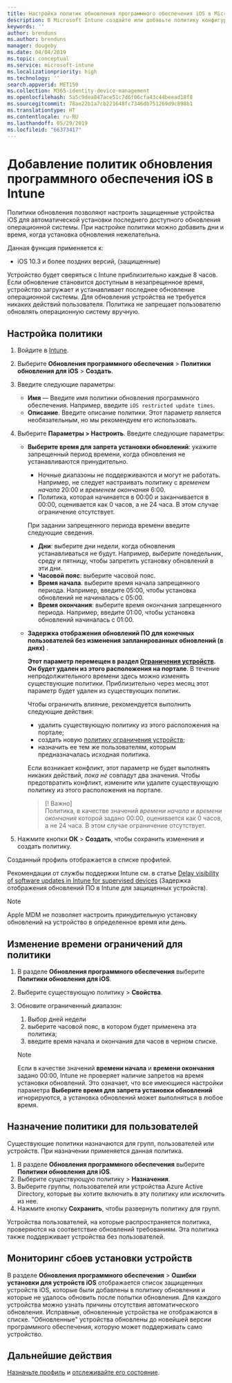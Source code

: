 ```yaml
---
title: Настройка политик обновления программного обеспечения iOS в Microsoft Intune в Azure | Документы Майкрософт
description: В Microsoft Intune создайте или добавьте политику конфигурации, чтобы ограничить автоматическую установку обновлений программного обеспечения на устройствах iOS, управляемых или защищенных Intune. Можно выбрать дату и время, когда обновления устанавливаться не будут. Можно также назначить эту политику для групп, пользователей или устройств и проверить наличие ошибок установки.
keywords: ''
author: brenduns
ms.author: brenduns
manager: dougeby
ms.date: 04/04/2019
ms.topic: conceptual
ms.service: microsoft-intune
ms.localizationpriority: high
ms.technology: ''
search.appverid: MET150
ms.collection: M365-identity-device-management
ms.openlocfilehash: 5a5c9dea847ace51c7d6f06cfa43c44beead18f8
ms.sourcegitcommit: 78ae22b1a7cb221648fc7346db751269d9c898b1
ms.translationtype: HT
ms.contentlocale: ru-RU
ms.lasthandoff: 05/29/2019
ms.locfileid: "66373417"
---
```

# <a name="add-ios-software-update-policies-in-intune"></a>Добавление политик обновления программного обеспечения iOS в Intune

Политики обновления позволяют настроить защищенные устройства iOS для автоматической установки последнего доступного обновления операционной системы. При настройке политики можно добавить дни и время, когда установка обновления нежелательна. 

Данная функция применяется к:

- iOS 10.3 и более поздних версий, (защищенные)

Устройство будет сверяться с Intune приблизительно каждые 8 часов. Если обновление становится доступным в незапрещенное время, устройство загружает и устанавливает последнее обновление операционной системы. Для обновления устройства не требуется никаких действий пользователя. Политика не запрещает пользователю обновлять операционную систему вручную.

## <a name="configure-the-policy"></a>Настройка политики

1. Войдите в [Intune](https://go.microsoft.com/fwlink/?linkid=2090973).
2. Выберите **Обновления программного обеспечения** > **Политики обновления для iOS** > **Создать**.
3. Введите следующие параметры:

    - **Имя** — Введите имя политики обновления программного обеспечения. Например, введите `iOS restricted update times`.
    - **Описание**. Введите описание политики. Этот параметр является необязательным, но мы рекомендуем его использовать.

4. Выберите **Параметры > Настроить**. Введите следующие параметры:

    - **Выберите время для запрета установки обновлений**: укажите запрещенный период времени, когда обновления не устанавливаются принудительно. 
      - Ночные диапазоны не поддерживаются и могут не работать. Например, не следует настраивать политику с *временем начала* 20:00 и *временем окончания* 6:00.
      - Политика, которая начинается в 00:00 и заканчивается в 00:00, оценивается как 0 часов, а не 24 часа. В этом случае ограничение отсутствует.

      При задании запрещенного периода времени введите следующие сведения.

      - **Дни**: выберите дни недели, когда обновления устанавливаться не будут. Например, выберите понедельник, среду и пятницу, чтобы запретить установку обновлений в эти дни.
      - **Часовой пояс**: выберите часовой пояс.
      - **Время начала**. выберите время начала запрещенного периода. Например, введите 05:00, чтобы установка обновлений не начиналась с 05:00.
      - **Время окончания**: выберите время окончания запрещенного периода. Например, введите 01:00, чтобы установка обновлений начиналась с 01:00.

    - **Задержка отображения обновлений ПО для конечных пользователей без изменения запланированных обновлений (в днях)** . 

      **Этот параметр перемещен в раздел [Ограничения устройств](device-restrictions-ios.md#general). Он будет удален из этого расположения на портале**. В течение непродолжительного времени здесь можно изменять существующие политики. Приблизительно через месяц этот параметр будет удален из существующих политик.

      Чтобы ограничить влияние, рекомендуется выполнить следующие действия:
        - удалить существующую политику из этого расположения на портале;
        - создать новую [политику ограничения устройств](device-restrictions-ios.md#general);
        - назначить ее тем же пользователям, которым предназначалась исходная политика.

      Если возникает конфликт, этот параметр не будет выполнять никаких действий, *пока не* совпадут два значения. Чтобы предотвратить конфликт, измените или удалите существующую политику из этого расположения на портале.
      > [! Важно]  
      > Политика, в качестве значений *времени начала* и *времени окончания* которой задано 00:00, оценивается как 0 часов, а не 24 часа. В этом случае ограничение отсутствует.  

5. Нажмите кнопки **ОК** > **Создать**, чтобы сохранить изменения и создать политику.

Созданный профиль отображается в списке профилей.

Рекомендации от службы поддержки Intune см. в статье [Delay visibility of software updates in Intune for supervised devices](https://techcommunity.microsoft.com/t5/Intune-Customer-Success/Delaying-visibility-of-software-updates-in-Intune-for-supervised/ba-p/345753) (Задержка отображения обновлений ПО в Intune для защищенных устройств).

> [!NOTE]
> Apple MDM не позволяет настроить принудительную установку обновлений на устройство в определенное время или день.

## <a name="change-the-restricted-times-for-the-policy"></a>Изменение времени ограничений для политики

1. В разделе **Обновления программного обеспечения** выберите **Политики обновления для iOS**.
2. Выберите существующую политику > **Свойства**.
3. Обновите ограниченный диапазон:

    1. Выбор дней недели
    2. выберите часовой пояс, в котором будет применена эта политика;
    3. введите время начала и окончания для часов в черном списке.

    > [!NOTE]
    > Если в качестве значений **времени начала** и **времени окончания** задано 00:00, Intune не проверяет наличие запретов на время установки обновлений. Это означает, что все имеющиеся настройки параметра **Выберите время для запрета установки обновлений** игнорируются, а установка обновлений может выполняться в любое время.  

## <a name="assign-the-policy-to-users"></a>Назначение политики для пользователей

Существующие политики назначаются для групп, пользователей или устройств. При назначении применяется данная политика.

1. В разделе **Обновления программного обеспечения** выберите **Политики обновления для iOS**.
2. Выберите существующую политику > **Назначения**. 
3. Выберите группы, пользователей или устройства Azure Active Directory, которые вы хотите включить в эту политику или исключить из нее.
4. Нажмите кнопку **Сохранить**, чтобы развернуть политику для групп.

Устройства пользователей, на которые распространяется политика, проверяются на соответствие обновлений требованиям. Эта политика также поддерживает устройства без пользователей.

## <a name="monitor-device-installation-failures"></a>Мониторинг сбоев установки устройств
<!-- 1352223 -->
В разделе **Обновления программного обеспечения** > **Ошибки установки для устройств iOS** отображается список защищенных устройств iOS, которые были добавлены в политику обновления и которые не удалось обновить после попытки обновления. Для каждого устройства можно узнать причины отсутствия автоматического обновления. Исправные, обновленные устройства не отображаются в списке. "Обновленные" устройства обновлены до новейшей версии программного обеспечения, которую может поддерживать само устройство.

## <a name="next-steps"></a>Дальнейшие действия

[Назначьте профиль](device-profile-assign.md) и [отслеживайте его состояние](device-profile-monitor.md).
